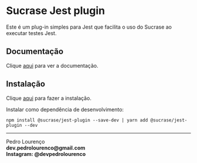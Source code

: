 # Sucrase Jest plugin

Este é um plug-in simples para Jest que facilita o uso do Sucrase ao executar testes Jest.

## Documentação

Clique [aqui](https://github.com/alangpierce/sucrase/tree/master/integrations/jest-plugin) para ver a documentação.

## Instalação

Clique [aqui](https://www.npmjs.com/package/@sucrase/jest-plugin) para fazer a instalação.

Instalar como dependência de desenvolvimento:

```
npm install @sucrase/jest-plugin --save-dev | yarn add @sucrase/jest-plugin --dev
```

<hr>
<stong>Pedro Lourenço</strong><br>
<Strong>dev.pedrolourenco@gmail.com</strong><br>
<Strong>Instagram: @devpedrolourenco</strong>